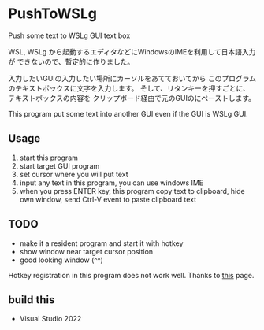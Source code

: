 # PushToWSLg
Push some text to WSLg GUI text box

WSL, WSLg から起動するエディタなどにWindowsのIMEを利用して日本語入力が
できないので、暫定的に作りました。

入力したいGUIの入力したい場所にカーソルをあてておいてから
このプログラムのテキストボックスに文字を入力します。
そして、リタンキーを押すごとに、テキストボックスの内容を
クリップボード経由で元のGUIのにペーストします。

This program put some text into another GUI even if the GUI
is WSLg GUI.

## Usage

1. start this program
1. start target GUI program
1. set cursor where you will put text
1. input any text in this program, you can use windows IME
1. when you press ENTER key, this program copy text to clipboard, hide own window, send Ctrl-V event to paste clipboard text

## TODO
- make it a resident program and start it with hotkey
- show window near target cursor position
- good looking window (^^)

Hotkey registration in this program does not work well.
Thanks to [this](https://anis774.net/codevault/hotkey.html) page.

## build this
- Visual Studio 2022
